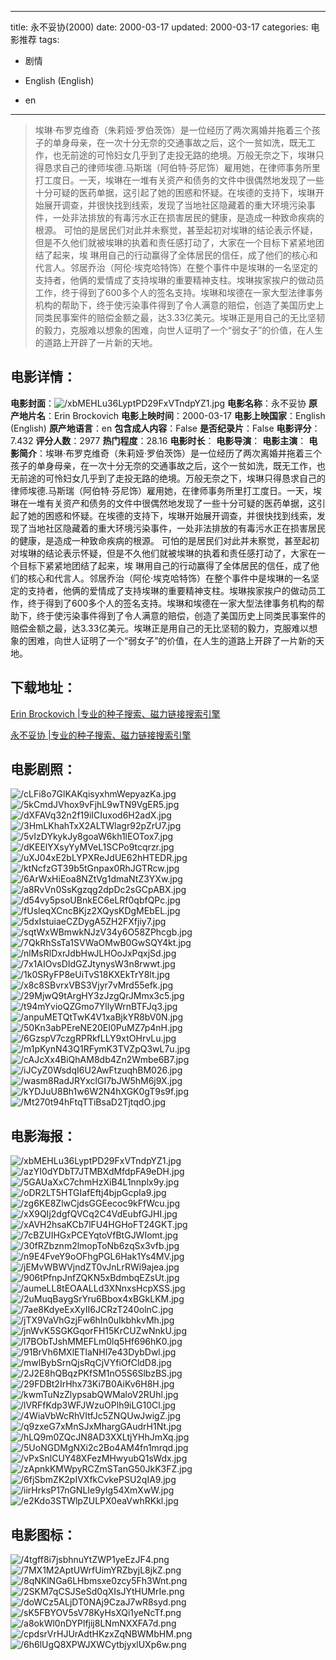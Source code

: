 
---
title: 永不妥协(2000)
date: 2000-03-17
updated: 2000-03-17
categories: 电影推荐
tags:
- 剧情

- English (English)
- en
---


> 埃琳·布罗克维奇（朱莉娅·罗伯茨饰）是一位经历了两次离婚并拖着三个孩子的单身母亲，在一次十分无奈的交通事故之后，这个一贫如洗，既无工作，也无前途的可怜妇女几乎到了走投无路的绝境。万般无奈之下，埃琳只得恳求自己的律师埃德.马斯瑞（阿伯特·芬尼饰）雇用她，在律师事务所里打工度日。一天，埃琳在一堆有关资产和债务的文件中很偶然地发现了一些十分可疑的医药单据，这引起了她的困惑和怀疑。在埃德的支持下，埃琳开始展开调查，并很快找到线索，发现了当地社区隐藏着的重大环境污染事件，一处非法排放的有毒污水正在损害居民的健康，是造成一种致命疾病的根源。 可怕的是居民们对此并未察觉，甚至起初对埃琳的结论表示怀疑，但是不久他们就被埃琳的执着和责任感打动了，大家在一个目标下紧紧地团结了起来，埃 琳用自己的行动赢得了全体居民的信任，成了他们的核心和代言人。邻居乔治（阿伦·埃克哈特饰）在整个事件中是埃琳的一名坚定的支持者，他俩的爱情成了支持埃琳的重要精神支柱。埃琳挨家挨户的做动员工作，终于得到了600多个人的签名支持。埃琳和埃德在一家大型法律事务机构的帮助下，终于使污染事件得到了令人满意的赔偿，创造了美国历史上同类民事案件的赔偿金额之最，达3.33亿美元。埃琳正是用自己的无比坚韧的毅力，克服难以想象的困难，向世人证明了一个“弱女子”的价值，在人生的道路上开辟了一片新的天地。

## **电影详情**：

**电影封面**：<img src="https://image.tmdb.org/t/p/w200/xbMEHLu36LyptPD29FxVTndpYZ1.jpg" alt="/xbMEHLu36LyptPD29FxVTndpYZ1.jpg" title="/xbMEHLu36LyptPD29FxVTndpYZ1.jpg">
**电影名称**：永不妥协
**原产地片名**：Erin Brockovich
**电影上映时间**：2000-03-17
**电影上映国家**：English (English)
**原产地语言**：en
**包含成人内容**：False
**是否纪录片**：False
**电影评分**：7.432
**评分人数**：2977
**热门程度**：28.16
**电影时长**：
**电影导演**：
**电影主演**：
**电影简介**：埃琳·布罗克维奇（朱莉娅·罗伯茨饰）是一位经历了两次离婚并拖着三个孩子的单身母亲，在一次十分无奈的交通事故之后，这个一贫如洗，既无工作，也无前途的可怜妇女几乎到了走投无路的绝境。万般无奈之下，埃琳只得恳求自己的律师埃德.马斯瑞（阿伯特·芬尼饰）雇用她，在律师事务所里打工度日。一天，埃琳在一堆有关资产和债务的文件中很偶然地发现了一些十分可疑的医药单据，这引起了她的困惑和怀疑。在埃德的支持下，埃琳开始展开调查，并很快找到线索，发现了当地社区隐藏着的重大环境污染事件，一处非法排放的有毒污水正在损害居民的健康，是造成一种致命疾病的根源。 可怕的是居民们对此并未察觉，甚至起初对埃琳的结论表示怀疑，但是不久他们就被埃琳的执着和责任感打动了，大家在一个目标下紧紧地团结了起来，埃 琳用自己的行动赢得了全体居民的信任，成了他们的核心和代言人。邻居乔治（阿伦·埃克哈特饰）在整个事件中是埃琳的一名坚定的支持者，他俩的爱情成了支持埃琳的重要精神支柱。埃琳挨家挨户的做动员工作，终于得到了600多个人的签名支持。埃琳和埃德在一家大型法律事务机构的帮助下，终于使污染事件得到了令人满意的赔偿，创造了美国历史上同类民事案件的赔偿金额之最，达3.33亿美元。埃琳正是用自己的无比坚韧的毅力，克服难以想象的困难，向世人证明了一个“弱女子”的价值，在人生的道路上开辟了一片新的天地。

## **下载地址**：
[Erin Brockovich |专业的种子搜索、磁力链接搜索引擎](https://movie.amd794.com:2083/?search=Erin%20Brockovich&ordering=&mode=match_phrase&page_size=10&page=1)

[永不妥协 |专业的种子搜索、磁力链接搜索引擎](https://movie.amd794.com:2083/?search=%E6%B0%B8%E4%B8%8D%E5%A6%A5%E5%8D%8F&ordering=&mode=match_phrase&page_size=10&page=1)
 

## **电影剧照**：
<img src="https://image.tmdb.org/t/p/original/cLFi8o7GlKAKqisyxhmWepyazKa.jpg" alt="/cLFi8o7GlKAKqisyxhmWepyazKa.jpg" title="/cLFi8o7GlKAKqisyxhmWepyazKa.jpg"><img src="https://image.tmdb.org/t/p/original/5kCmdJVhox9vFjhL9wTN9VgER5.jpg" alt="/5kCmdJVhox9vFjhL9wTN9VgER5.jpg" title="/5kCmdJVhox9vFjhL9wTN9VgER5.jpg"><img src="https://image.tmdb.org/t/p/original/dXFAVq32n2f19iICIuxod6H2adX.jpg" alt="/dXFAVq32n2f19iICIuxod6H2adX.jpg" title="/dXFAVq32n2f19iICIuxod6H2adX.jpg"><img src="https://image.tmdb.org/t/p/original/3HmLKhahTxX2ALTWlagr92pZrU7.jpg" alt="/3HmLKhahTxX2ALTWlagr92pZrU7.jpg" title="/3HmLKhahTxX2ALTWlagr92pZrU7.jpg"><img src="https://image.tmdb.org/t/p/original/5vIzDYkykJy8goaW6kh1lEOTox7.jpg" alt="/5vIzDYkykJy8goaW6kh1lEOTox7.jpg" title="/5vIzDYkykJy8goaW6kh1lEOTox7.jpg"><img src="https://image.tmdb.org/t/p/original/dKEElYXsyYyMVeL1SCPo9tcqrzr.jpg" alt="/dKEElYXsyYyMVeL1SCPo9tcqrzr.jpg" title="/dKEElYXsyYyMVeL1SCPo9tcqrzr.jpg"><img src="https://image.tmdb.org/t/p/original/uXJ04xE2bLYPXReJdUE62hHTEDR.jpg" alt="/uXJ04xE2bLYPXReJdUE62hHTEDR.jpg" title="/uXJ04xE2bLYPXReJdUE62hHTEDR.jpg"><img src="https://image.tmdb.org/t/p/original/ktNcfzGT39b5tGnpax0RhJGTRcw.jpg" alt="/ktNcfzGT39b5tGnpax0RhJGTRcw.jpg" title="/ktNcfzGT39b5tGnpax0RhJGTRcw.jpg"><img src="https://image.tmdb.org/t/p/original/6ArWxHiEoa8NZtVg1dmaNtZ3YXw.jpg" alt="/6ArWxHiEoa8NZtVg1dmaNtZ3YXw.jpg" title="/6ArWxHiEoa8NZtVg1dmaNtZ3YXw.jpg"><img src="https://image.tmdb.org/t/p/original/a8RvVn0SsKgzqg2dpDc2sGCpABX.jpg" alt="/a8RvVn0SsKgzqg2dpDc2sGCpABX.jpg" title="/a8RvVn0SsKgzqg2dpDc2sGCpABX.jpg"><img src="https://image.tmdb.org/t/p/original/d54vy5psoUBnkEC6eLRf0qbfQPc.jpg" alt="/d54vy5psoUBnkEC6eLRf0qbfQPc.jpg" title="/d54vy5psoUBnkEC6eLRf0qbfQPc.jpg"><img src="https://image.tmdb.org/t/p/original/fUsleqXCncBKjz2XQysKDgMEbEL.jpg" alt="/fUsleqXCncBKjz2XQysKDgMEbEL.jpg" title="/fUsleqXCncBKjz2XQysKDgMEbEL.jpg"><img src="https://image.tmdb.org/t/p/original/5dxIstuiaeCZDygA5ZH2FXfjiy7.jpg" alt="/5dxIstuiaeCZDygA5ZH2FXfjiy7.jpg" title="/5dxIstuiaeCZDygA5ZH2FXfjiy7.jpg"><img src="https://image.tmdb.org/t/p/original/sqtWxWBmwkNJzV34y6O58ZPhcgb.jpg" alt="/sqtWxWBmwkNJzV34y6O58ZPhcgb.jpg" title="/sqtWxWBmwkNJzV34y6O58ZPhcgb.jpg"><img src="https://image.tmdb.org/t/p/original/7QkRhSsTa1SVWaOMwB0GwSQY4kt.jpg" alt="/7QkRhSsTa1SVWaOMwB0GwSQY4kt.jpg" title="/7QkRhSsTa1SVWaOMwB0GwSQY4kt.jpg"><img src="https://image.tmdb.org/t/p/original/nlMsRlDxrJdbHwJLHOoJxPqxjSd.jpg" alt="/nlMsRlDxrJdbHwJLHOoJxPqxjSd.jpg" title="/nlMsRlDxrJdbHwJLHOoJxPqxjSd.jpg"><img src="https://image.tmdb.org/t/p/original/7x1AIOvsDIdGZJtynysW3n8rwwt.jpg" alt="/7x1AIOvsDIdGZJtynysW3n8rwwt.jpg" title="/7x1AIOvsDIdGZJtynysW3n8rwwt.jpg"><img src="https://image.tmdb.org/t/p/original/1k0SRyFP8eUiTvS18KXEkTrY8lt.jpg" alt="/1k0SRyFP8eUiTvS18KXEkTrY8lt.jpg" title="/1k0SRyFP8eUiTvS18KXEkTrY8lt.jpg"><img src="https://image.tmdb.org/t/p/original/x8c8SBvrxVBS3Vjyr7vMrd55efk.jpg" alt="/x8c8SBvrxVBS3Vjyr7vMrd55efk.jpg" title="/x8c8SBvrxVBS3Vjyr7vMrd55efk.jpg"><img src="https://image.tmdb.org/t/p/original/29MjwQ9tArgHY3zJzgQrJMmx3c5.jpg" alt="/29MjwQ9tArgHY3zJzgQrJMmx3c5.jpg" title="/29MjwQ9tArgHY3zJzgQrJMmx3c5.jpg"><img src="https://image.tmdb.org/t/p/original/t94mYvioQZGmo7YllyWrnBTFJq3.jpg" alt="/t94mYvioQZGmo7YllyWrnBTFJq3.jpg" title="/t94mYvioQZGmo7YllyWrnBTFJq3.jpg"><img src="https://image.tmdb.org/t/p/original/anpuMETQtTwK4V1xaBjkYR8bV0N.jpg" alt="/anpuMETQtTwK4V1xaBjkYR8bV0N.jpg" title="/anpuMETQtTwK4V1xaBjkYR8bV0N.jpg"><img src="https://image.tmdb.org/t/p/original/50Kn3abPEreNE20EI0PuMZ7p4nH.jpg" alt="/50Kn3abPEreNE20EI0PuMZ7p4nH.jpg" title="/50Kn3abPEreNE20EI0PuMZ7p4nH.jpg"><img src="https://image.tmdb.org/t/p/original/6GzspV7czgRPRkfLLY9xtOHrvLu.jpg" alt="/6GzspV7czgRPRkfLLY9xtOHrvLu.jpg" title="/6GzspV7czgRPRkfLLY9xtOHrvLu.jpg"><img src="https://image.tmdb.org/t/p/original/m1pKynN43Q1RFymK3TVZpQ3wL7u.jpg" alt="/m1pKynN43Q1RFymK3TVZpQ3wL7u.jpg" title="/m1pKynN43Q1RFymK3TVZpQ3wL7u.jpg"><img src="https://image.tmdb.org/t/p/original/cAJcXx4BiQhAM8db4Zn2Wmbe6B7.jpg" alt="/cAJcXx4BiQhAM8db4Zn2Wmbe6B7.jpg" title="/cAJcXx4BiQhAM8db4Zn2Wmbe6B7.jpg"><img src="https://image.tmdb.org/t/p/original/iJCyZ0WsdqI6U2AwFtzuqhBM026.jpg" alt="/iJCyZ0WsdqI6U2AwFtzuqhBM026.jpg" title="/iJCyZ0WsdqI6U2AwFtzuqhBM026.jpg"><img src="https://image.tmdb.org/t/p/original/wasm8RadJRYxclGI7bJW5hM6j9X.jpg" alt="/wasm8RadJRYxclGI7bJW5hM6j9X.jpg" title="/wasm8RadJRYxclGI7bJW5hM6j9X.jpg"><img src="https://image.tmdb.org/t/p/original/kYDJuU8Bh1w6W2N4hXGK0gT9s9f.jpg" alt="/kYDJuU8Bh1w6W2N4hXGK0gT9s9f.jpg" title="/kYDJuU8Bh1w6W2N4hXGK0gT9s9f.jpg"><img src="https://image.tmdb.org/t/p/original/Mt270t94hFtqTTiBsaD2TjtqdO.jpg" alt="/Mt270t94hFtqTTiBsaD2TjtqdO.jpg" title="/Mt270t94hFtqTTiBsaD2TjtqdO.jpg">

## **电影海报**：
<img src="https://image.tmdb.org/t/p/original/xbMEHLu36LyptPD29FxVTndpYZ1.jpg" alt="/xbMEHLu36LyptPD29FxVTndpYZ1.jpg" title="/xbMEHLu36LyptPD29FxVTndpYZ1.jpg"><img src="https://image.tmdb.org/t/p/original/azYI0dYDbT7JTMBXdMfdpFA9eDH.jpg" alt="/azYI0dYDbT7JTMBXdMfdpFA9eDH.jpg" title="/azYI0dYDbT7JTMBXdMfdpFA9eDH.jpg"><img src="https://image.tmdb.org/t/p/original/5GAUaXxC7chmHzXiB4L1nnplx9y.jpg" alt="/5GAUaXxC7chmHzXiB4L1nnplx9y.jpg" title="/5GAUaXxC7chmHzXiB4L1nnplx9y.jpg"><img src="https://image.tmdb.org/t/p/original/oDR2LT5HTGIafEftj4bjpGcpIa9.jpg" alt="/oDR2LT5HTGIafEftj4bjpGcpIa9.jpg" title="/oDR2LT5HTGIafEftj4bjpGcpIa9.jpg"><img src="https://image.tmdb.org/t/p/original/zg6KE8ZlwCjdsGGEecoc9kFfWcu.jpg" alt="/zg6KE8ZlwCjdsGGEecoc9kFfWcu.jpg" title="/zg6KE8ZlwCjdsGGEecoc9kFfWcu.jpg"><img src="https://image.tmdb.org/t/p/original/xX9QIj2dgfQVCq2C4VdEubfGJHI.jpg" alt="/xX9QIj2dgfQVCq2C4VdEubfGJHI.jpg" title="/xX9QIj2dgfQVCq2C4VdEubfGJHI.jpg"><img src="https://image.tmdb.org/t/p/original/xAVH2hsaKCb7lFU4HGHoFT24GKT.jpg" alt="/xAVH2hsaKCb7lFU4HGHoFT24GKT.jpg" title="/xAVH2hsaKCb7lFU4HGHoFT24GKT.jpg"><img src="https://image.tmdb.org/t/p/original/7cBZUIHGxPCEYqtoVfBtGJWIomt.jpg" alt="/7cBZUIHGxPCEYqtoVfBtGJWIomt.jpg" title="/7cBZUIHGxPCEYqtoVfBtGJWIomt.jpg"><img src="https://image.tmdb.org/t/p/original/30fRZbznm2lmopToNb6zqSx3vfb.jpg" alt="/30fRZbznm2lmopToNb6zqSx3vfb.jpg" title="/30fRZbznm2lmopToNb6zqSx3vfb.jpg"><img src="https://image.tmdb.org/t/p/original/n9E4FveY9oOFhgPGL6Hak1Ys4MV.jpg" alt="/n9E4FveY9oOFhgPGL6Hak1Ys4MV.jpg" title="/n9E4FveY9oOFhgPGL6Hak1Ys4MV.jpg"><img src="https://image.tmdb.org/t/p/original/jEMvWBWVjndZT0vJnLrRWi9ajea.jpg" alt="/jEMvWBWVjndZT0vJnLrRWi9ajea.jpg" title="/jEMvWBWVjndZT0vJnLrRWi9ajea.jpg"><img src="https://image.tmdb.org/t/p/original/906tPfnpJnfZQKN5xBdmbqEZsUt.jpg" alt="/906tPfnpJnfZQKN5xBdmbqEZsUt.jpg" title="/906tPfnpJnfZQKN5xBdmbqEZsUt.jpg"><img src="https://image.tmdb.org/t/p/original/aumeLL8tEOAALLd3XNnxsHcpXSS.jpg" alt="/aumeLL8tEOAALLd3XNnxsHcpXSS.jpg" title="/aumeLL8tEOAALLd3XNnxsHcpXSS.jpg"><img src="https://image.tmdb.org/t/p/original/2uMuqBaygSrYru6Bbox4xBGkLKM.jpg" alt="/2uMuqBaygSrYru6Bbox4xBGkLKM.jpg" title="/2uMuqBaygSrYru6Bbox4xBGkLKM.jpg"><img src="https://image.tmdb.org/t/p/original/7ae8KdyeExXyII6JCRzT240olnC.jpg" alt="/7ae8KdyeExXyII6JCRzT240olnC.jpg" title="/7ae8KdyeExXyII6JCRzT240olnC.jpg"><img src="https://image.tmdb.org/t/p/original/jTX9VaVhGzjFw6hIn0uIkbhkvMh.jpg" alt="/jTX9VaVhGzjFw6hIn0uIkbhkvMh.jpg" title="/jTX9VaVhGzjFw6hIn0uIkbhkvMh.jpg"><img src="https://image.tmdb.org/t/p/original/jnWvK5SGKGqorFH15KrCUZwNnkU.jpg" alt="/jnWvK5SGKGqorFH15KrCUZwNnkU.jpg" title="/jnWvK5SGKGqorFH15KrCUZwNnkU.jpg"><img src="https://image.tmdb.org/t/p/original/l7BObTJshMMEFLm0lq5Hf696hK0.jpg" alt="/l7BObTJshMMEFLm0lq5Hf696hK0.jpg" title="/l7BObTJshMMEFLm0lq5Hf696hK0.jpg"><img src="https://image.tmdb.org/t/p/original/91BrVh6MXlETlaNHl7e43DybDwl.jpg" alt="/91BrVh6MXlETlaNHl7e43DybDwl.jpg" title="/91BrVh6MXlETlaNHl7e43DybDwl.jpg"><img src="https://image.tmdb.org/t/p/original/mwlBybSrnQjsRqCjVYfiOfCldD8.jpg" alt="/mwlBybSrnQjsRqCjVYfiOfCldD8.jpg" title="/mwlBybSrnQjsRqCjVYfiOfCldD8.jpg"><img src="https://image.tmdb.org/t/p/original/2J2E8hQBqzPKfSM1nO5S6SlbzBS.jpg" alt="/2J2E8hQBqzPKfSM1nO5S6SlbzBS.jpg" title="/2J2E8hQBqzPKfSM1nO5S6SlbzBS.jpg"><img src="https://image.tmdb.org/t/p/original/29FDBt2IrHhx73Ki7B0AiKv6H8H.jpg" alt="/29FDBt2IrHhx73Ki7B0AiKv6H8H.jpg" title="/29FDBt2IrHhx73Ki7B0AiKv6H8H.jpg"><img src="https://image.tmdb.org/t/p/original/kwmTuNzZlypsabQWMaloV2RUhl.jpg" alt="/kwmTuNzZlypsabQWMaloV2RUhl.jpg" title="/kwmTuNzZlypsabQWMaloV2RUhl.jpg"><img src="https://image.tmdb.org/t/p/original/lVRFfKdp3WFJWzuOPlh9iLG10Cl.jpg" alt="/lVRFfKdp3WFJWzuOPlh9iLG10Cl.jpg" title="/lVRFfKdp3WFJWzuOPlh9iLG10Cl.jpg"><img src="https://image.tmdb.org/t/p/original/4WiaVbWcRhVItfJc5ZNQUwJwigZ.jpg" alt="/4WiaVbWcRhVItfJc5ZNQUwJwigZ.jpg" title="/4WiaVbWcRhVItfJc5ZNQUwJwigZ.jpg"><img src="https://image.tmdb.org/t/p/original/q9zxeG7xMnSJxMhargGAudrH1Nt.jpg" alt="/q9zxeG7xMnSJxMhargGAudrH1Nt.jpg" title="/q9zxeG7xMnSJxMhargGAudrH1Nt.jpg"><img src="https://image.tmdb.org/t/p/original/hLQ9m0ZQcJN8AD3XXLtjYHhJmXq.jpg" alt="/hLQ9m0ZQcJN8AD3XXLtjYHhJmXq.jpg" title="/hLQ9m0ZQcJN8AD3XXLtjYHhJmXq.jpg"><img src="https://image.tmdb.org/t/p/original/5UoNGDMgNXi2c2Bo4AM4fn1mrqd.jpg" alt="/5UoNGDMgNXi2c2Bo4AM4fn1mrqd.jpg" title="/5UoNGDMgNXi2c2Bo4AM4fn1mrqd.jpg"><img src="https://image.tmdb.org/t/p/original/vPxSnlCUY48XFezMHwyubQ1sWdx.jpg" alt="/vPxSnlCUY48XFezMHwyubQ1sWdx.jpg" title="/vPxSnlCUY48XFezMHwyubQ1sWdx.jpg"><img src="https://image.tmdb.org/t/p/original/zApnkKMWpyRCZmSTanG50JkK3FZ.jpg" alt="/zApnkKMWpyRCZmSTanG50JkK3FZ.jpg" title="/zApnkKMWpyRCZmSTanG50JkK3FZ.jpg"><img src="https://image.tmdb.org/t/p/original/6fjSbmZK2pIVXfkCvkePSU2qIA9.jpg" alt="/6fjSbmZK2pIVXfkCvkePSU2qIA9.jpg" title="/6fjSbmZK2pIVXfkCvkePSU2qIA9.jpg"><img src="https://image.tmdb.org/t/p/original/iirHrksP17nGNLIe9yIg54XmXwW.jpg" alt="/iirHrksP17nGNLIe9yIg54XmXwW.jpg" title="/iirHrksP17nGNLIe9yIg54XmXwW.jpg"><img src="https://image.tmdb.org/t/p/original/e2Kdo3STWlpZULPX0eaVwhRKkl.jpg" alt="/e2Kdo3STWlpZULPX0eaVwhRKkl.jpg" title="/e2Kdo3STWlpZULPX0eaVwhRKkl.jpg">

## **电影图标**：
<img src="https://image.tmdb.org/t/p/original/4tgff8i7jsbhnuYtZWP1yeEzJF4.png" alt="/4tgff8i7jsbhnuYtZWP1yeEzJF4.png" title="/4tgff8i7jsbhnuYtZWP1yeEzJF4.png"><img src="https://image.tmdb.org/t/p/original/7MX1M2AptUWrfUimYRZbyjL8jkZ.png" alt="/7MX1M2AptUWrfUimYRZbyjL8jkZ.png" title="/7MX1M2AptUWrfUimYRZbyjL8jkZ.png"><img src="https://image.tmdb.org/t/p/original/8qNKlNGa6LHbmsxe0zcy5Fh3Wnt.png" alt="/8qNKlNGa6LHbmsxe0zcy5Fh3Wnt.png" title="/8qNKlNGa6LHbmsxe0zcy5Fh3Wnt.png"><img src="https://image.tmdb.org/t/p/original/2SKM7qCSJSeSd0qXIsJYtHUMrIe.png" alt="/2SKM7qCSJSeSd0qXIsJYtHUMrIe.png" title="/2SKM7qCSJSeSd0qXIsJYtHUMrIe.png"><img src="https://image.tmdb.org/t/p/original/doWCz5ALjDT0NAj9CzaJ7wR8syd.png" alt="/doWCz5ALjDT0NAj9CzaJ7wR8syd.png" title="/doWCz5ALjDT0NAj9CzaJ7wR8syd.png"><img src="https://image.tmdb.org/t/p/original/sK5FBYOV5sV78KyHsXQi1yeNcTf.png" alt="/sK5FBYOV5sV78KyHsXQi1yeNcTf.png" title="/sK5FBYOV5sV78KyHsXQi1yeNcTf.png"><img src="https://image.tmdb.org/t/p/original/a8okWl0nDYPlfjij8LNmNXXFA7d.png" alt="/a8okWl0nDYPlfjij8LNmNXXFA7d.png" title="/a8okWl0nDYPlfjij8LNmNXXFA7d.png"><img src="https://image.tmdb.org/t/p/original/cpdsrVrHJUrAdtHKzxZqNBWMbHM.png" alt="/cpdsrVrHJUrAdtHKzxZqNBWMbHM.png" title="/cpdsrVrHJUrAdtHKzxZqNBWMbHM.png"><img src="https://image.tmdb.org/t/p/original/6h6lUgQ8XPWJXWCytbjyxlUXp6w.png" alt="/6h6lUgQ8XPWJXWCytbjyxlUXp6w.png" title="/6h6lUgQ8XPWJXWCytbjyxlUXp6w.png">
